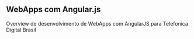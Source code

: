 ## WebApps com Angular.js

Overview de desenvolvimento de WebApps com AngularJS para Telefonica Digital Brasil

